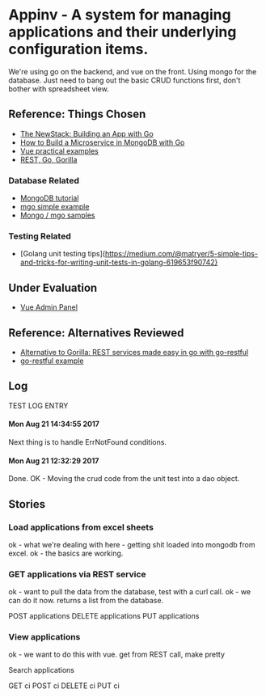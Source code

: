 # Appinv - A system for managing applications and their underlying configuration items.

We're using go on the backend, and vue on the front. Using mongo for the database.
Just need to bang out the basic CRUD functions first, don't bother with spreadsheet view.

## Reference: Things Chosen
* [The NewStack: Building an App with Go](https://thenewstack.io/make-a-restful-json-api-go/)
* [How to Build a Microservice in MongoDB with Go](http://goinbigdata.com/how-to-build-microservice-with-mongodb-in-golang/)
* [Vue practical examples](https://tutorialzine.com/2016/03/5-practical-examples-for-learning-vue-js)
* [REST, Go, Gorilla](https://medium.com/@maumribeiro/a-fullstack-epic-part-i-a-rest-api-in-go-accessing-mongo-db-608b46e969cd)

### Database Related
* [MongoDB tutorial](https://www.youtube.com/watch?v=pWbMrx5rVBE)
* [mgo simple example](http://www.jancarloviray.com/blog/go-mongodb-simple-example/)
* [Mongo / mgo samples](https://gist.github.com/ardan-bkennedy/9198289)

### Testing Related
* [Golang unit testing tips](https://medium.com/@matryer/5-simple-tips-and-tricks-for-writing-unit-tests-in-golang-619653f90742}

## Under Evaluation
* [Vue Admin Panel](https://github.com/vue-bulma/vue-admin)

## Reference: Alternatives Reviewed
* [Alternative to Gorilla: REST services made easy in go with go-restful](https://github.com/emicklei/go-restful)
* [go-restful example](http://ernestmicklei.com/2012/11/go-restful-first-working-example/)

Log
---
TEST LOG ENTRY

#### Mon Aug 21 14:34:55 2017
Next thing is to handle ErrNotFound conditions.

#### Mon Aug 21 12:32:29 2017
Done. OK - Moving the crud code from the unit test into a dao object.


Stories
---
### Load applications from excel sheets
ok - what we're dealing with here - getting shit loaded into mongodb from excel.
ok - the basics are working.

### GET applications via REST service
ok - want to pull the data from the database, test with a curl call.
ok - we can do it now. returns a list from the database.

POST applications
DELETE applications
PUT applications

### View applications
ok - we want to do this with vue. get from REST call, make pretty

Search applications

GET ci
POST ci
DELETE ci
PUT ci
